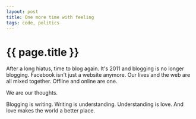 ```yaml
---
layout: post
title: One more time with feeling
tags: code, politics
---
```


{{ page.title }}
================

After a long hiatus, time to blog again. It's 2011 and blogging is no longer blogging. Facebook isn't just a website anymore.
Our lives and the web are all mixed together. Offline and online are one.

We are our thoughts.

Blogging is writing. Writing is understanding. Understanding is love. And love makes the world a better place.